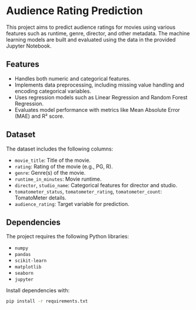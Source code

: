 # Audience Rating Prediction

This project aims to predict audience ratings for movies using various features such as runtime, genre, director, and other metadata. The machine learning models are built and evaluated using the data in the provided Jupyter Notebook.

## Features
- Handles both numeric and categorical features.
- Implements data preprocessing, including missing value handling and encoding categorical variables.
- Uses regression models such as Linear Regression and Random Forest Regression.
- Evaluates model performance with metrics like Mean Absolute Error (MAE) and R² score.

## Dataset
The dataset includes the following columns:
- `movie_title`: Title of the movie.
- `rating`: Rating of the movie (e.g., PG, R).
- `genre`: Genre(s) of the movie.
- `runtime_in_minutes`: Movie runtime.
- `director`, `studio_name`: Categorical features for director and studio.
- `tomatometer_status`, `tomatometer_rating`, `tomatometer_count`: TomatoMeter details.
- `audience_rating`: Target variable for prediction.

## Dependencies
The project requires the following Python libraries:
- `numpy`
- `pandas`
- `scikit-learn`
- `matplotlib`
- `seaborn`
- `jupyter`

Install dependencies with:
```bash
pip install -r requirements.txt


